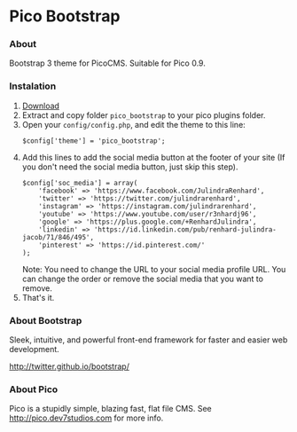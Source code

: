 # Pico Bootstrap

### About
Bootstrap 3 theme for PicoCMS. Suitable for Pico 0.9.

### Instalation
1. [Download](https://github.com/julindra/pico_bootstrap/archive/master.zip)
2. Extract and copy folder `pico_bootstrap` to your pico plugins folder.
3. Open your `config/config.php`, and edit the theme to this line:
    ````
    $config['theme'] = 'pico_bootstrap';
    ````
4. Add this lines to add the social media button at the footer of your site (If you don't need the social media button, just skip this step).
    ````
    $config['soc_media'] = array(
        'facebook' => 'https://www.facebook.com/JulindraRenhard', 
        'twitter' => 'https://twitter.com/julindrarenhard',
    	'instagram' => 'https://instagram.com/julindrarenhard',
    	'youtube' => 'https://www.youtube.com/user/r3nhardj96',
    	'google' => 'https://plus.google.com/+RenhardJulindra',
    	'linkedin' => 'https://id.linkedin.com/pub/renhard-julindra-jacob/71/846/495',
    	'pinterest' => 'https://id.pinterest.com/'
    );
    ````
    Note: You need to change the URL to your social media profile URL. You can change the order or remove the social media that you want to remove. 
5. That's it.

### About Bootstrap
Sleek, intuitive, and powerful front-end framework for faster and easier web development.

http://twitter.github.io/bootstrap/


### About Pico
Pico is a stupidly simple, blazing fast, flat file CMS. See http://pico.dev7studios.com for more info.